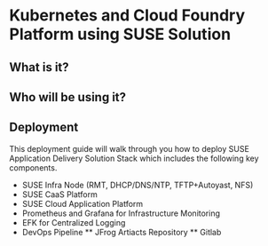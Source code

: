 # Kubernetes and Cloud Foundry Platform using SUSE Solution

## What is it?

## Who will be using it?

## Deployment

This deployment guide will walk through you how to deploy SUSE Application Delivery Solution Stack which includes the following key components.

* SUSE Infra Node (RMT, DHCP/DNS/NTP, TFTP+Autoyast, NFS)
* SUSE CaaS Platform
* SUSE Cloud Application Platform
* Prometheus and Grafana for Infrastructure Monitoring
* EFK for Centralized Logging
* DevOps Pipeline
** JFrog Artiacts Repository
** Gitlab


